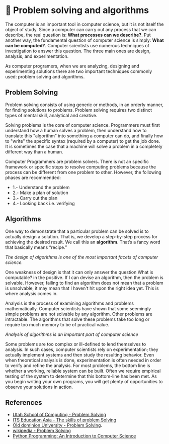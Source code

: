# :thought_balloon: Problem solving and algorithms

The computer is an important tool in computer science, but it is not itself the object of study. Since a computer can carry out any process that we can describe, the real question is: **What processes can we describe?**. Put another way, the fundamental question of computer science is simply: **What can be computed?**. Computer scientists use numerous techniques of investigation to answer this question. The three main ones are design, analysis, and experimentation.

As computer programers, when we are analyzing, designing and experimenting solutions there are two important techniques commonly used: problem solving and algorithms.

## Problem Solving

Problem solving consists of using generic or methods, in an orderly manner, for finding solutions to problems. Problem solving requires two distinct types of mental skill, analytical and creative.

Solving problems is the core of computer science. Programmers must first understand how a human solves a problem, then understand how to translate this "algorithm" into something a computer can do, and finally how to "write" the specific syntax (required by a computer) to get the job done. It is sometimes the case that a machine will solve a problem in a completely different way than a human.

Computer Programmers are problem solvers. There is not an specific framework or specific steps to resolve computing problems because the process can be different from one problem to other. However, the following phases are recommended:

* 1.- Understand the problem
* 2.- Make a plan of solution
* 3.- Carry out the plan
* 4.- Looking back i.e. verifying

## Algorithms

One way to demonstrate that a particular problem can be solved is to actually design a solution. That is, we develop a step-by-step process for achieving the desired result. We call this an **algorithm**. That’s a fancy word that basically means “recipe.”

_The design of algorithms is one of the most important facets of computer science._

One weakness of design is that it can only answer the question What is computable? in the positive. If I can devise an algorithm, then the problem is solvable. However, failing to find an algorithm does not mean that a problem is unsolvable, it may mean that I haven't hit upon the right idea yet. This is where analysis comes in.

Analysis is the process of examining algorithms and problems mathematically. Computer scientists have shown that some seemingly simple problems are not solvable by any algorithm. Other problems are intractable. The algorithms that solve these problems take too long or require too much memory to be of practical value.

_Analysis of algorithms is an important part of computer science_

Some problems are too complex or ill-defined to lend themselves to analysis. In such cases, computer scientists rely on experimentation; they actually implement systems and then study the resulting behavior. Even when theoretical analysis is done, experimentation is often needed in order to verify and refine the analysis. For most problems, the bottom line is whether a working, reliable system can be built. Often we require empirical testing of the system to determine that this bottom-line has been met. As you begin writing your own programs, you will get plenty of opportunities to observe your solutions in action.

## References

* [Utah School of Computing - Problem Solving ](http://www.cs.utah.edu/~germain/PPS/Topics/problem_solving.html)
* [ITS Education Asia - The skills of problem Solving](http://www.itseducation.asia/the-skills-of-problem-solving.htm)
* [Old dominion University - Problem Solving](http://www.cs.odu.edu/~cs381/cs381content/problem_solving/problem_solving.html).
* [wikipedia - Problem Solving](https://en.wikipedia.org/wiki/Problem_solving)
* [Python Programming: An Introduction to Computer Science](https://www.amazon.com/Python-Programming-Introduction-Computer-Science/dp/1590282418/ref=sr_1_fkmr0_2?ie=UTF8&qid=1489519089&sr=8-2-fkmr0&keywords=an+introduction+to+computer+science+phyton)
